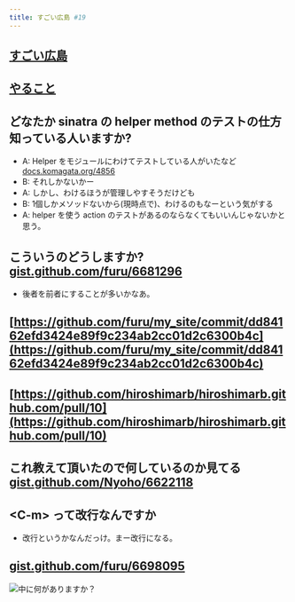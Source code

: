 ```yaml
---
title: すごい広島 #19
---
```


## [すごい広島](http://great-h.github.io/events/event-019.html)

## [やること](https://github.com/great-h/great-h.github.io/issues/279)


## どなたか sinatra の helper method のテストの仕方知っている人いますか?

* A: Helper をモジュールにわけてテストしている人がいたなど [docs.komagata.org/4856](http://docs.komagata.org/4856)
* B: それしかないかー
* A: しかし、わけるほうが管理しやすそうだけども
* B: 1個しかメソッドないから(現時点で)、わけるのもなーという気がする
* A: helper を使う action のテストがあるのならなくてもいいんじゃないかと思う。


## こういうのどうしますか? [gist.github.com/furu/6681296](https://gist.github.com/furu/6681296)

* 後者を前者にすることが多いかなあ。


## [https://github.com/furu/my_site/commit/dd84162efd3424e89f9c234ab2cc01d2c6300b4c](https://github.com/furu/my_site/commit/dd84162efd3424e89f9c234ab2cc01d2c6300b4c)


## [https://github.com/hiroshimarb/hiroshimarb.github.com/pull/10](https://github.com/hiroshimarb/hiroshimarb.github.com/pull/10)


## これ教えて頂いたので何しているのか見てる [gist.github.com/Nyoho/6622118](https://gist.github.com/Nyoho/6622118)


## \<C-m> って改行なんですか

* 改行というかなんだっけ。まー改行になる。


## [gist.github.com/furu/6698095](https://gist.github.com/furu/6698095)


<img src="http://d3j5vwomefv46c.cloudfront.net/photos/large/811021877.png?1380105561" alt="中に何がありますか？">
